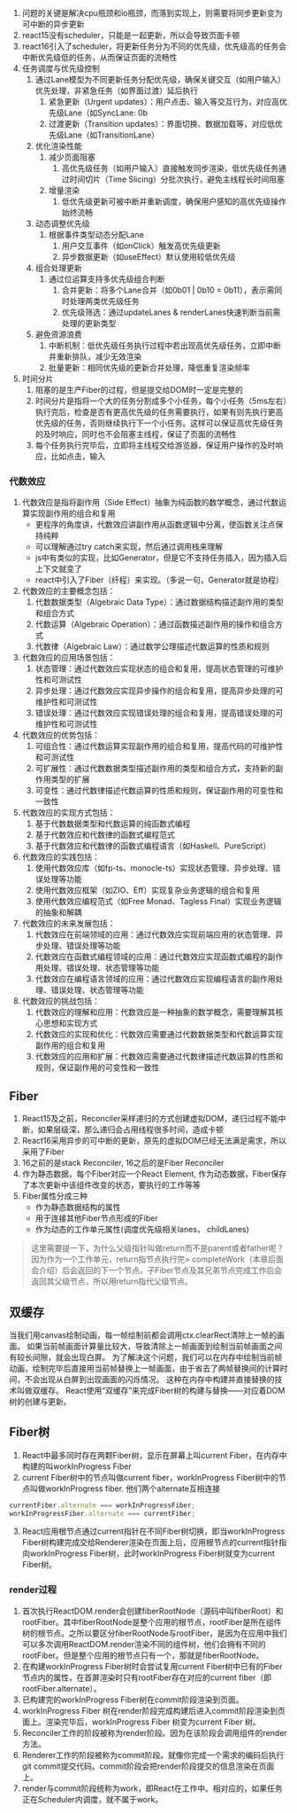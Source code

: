 1. 问题的关键是解决cpu瓶颈和io瓶颈，而落到实现上，则需要将同步更新变为可中断的异步更新
2. react15没有scheduler，只能是一起更新，所以会导致页面卡顿
3. react16引入了scheduler，将更新任务分为不同的优先级，优先级高的任务会中断优先级低的任务，从而保证页面的流畅性
4. 任务调度与优先级控制
    1. 通过Lane模型为不同更新任务分配优先级，确保关键交互（如用户输入）优先处理，非紧急任务（如界面过渡）延后执行
        1. 紧急更新（Urgent updates）：用户点击、输入等交互行为，对应高优先级Lane（如SyncLane: 0b
        2. 过渡更新（Transition updates）：界面切换、数据加载等，对应低优先级Lane（如TransitionLane）
    2. 优化渲染性能
        1. 减少页面阻塞
            1. 高优先级任务（如用户输入）直接触发同步渲染，低优先级任务通过时间切片（Time Slicing）分批次执行，避免主线程长时间阻塞
        2. 增量渲染
            1. 低优先级更新可被中断并重新调度，确保用户感知的高优先级操作始终流畅
    3. 动态调整优先级
        1. 根据事件类型动态分配Lane
            1. 用户交互事件（如onClick）触发高优先级更新
            2. 异步数据更新（如useEffect）默认使用较低优先级
    4. 组合处理更新
        1. 通过位运算支持多优先级组合判断
            1. 合并更新：将多个Lane合并（如0b01 | 0b10 = 0b11），表示需同时处理两类优先级任务
            2. 优先级筛选：通过updateLanes & renderLanes快速判断当前需处理的更新类型
    5. 避免资源浪费
        1. 中断机制：低优先级任务执行过程中若出现高优先级任务，立即中断并重新排队，减少无效渲染
        2. 批量更新：相同优先级的更新合并处理，降低重复渲染频率
5. 时间分片
    1. 阻塞的是生产Fiber的过程，但是提交给DOM时一定是完整的
    2. 时间分片是指将一个大的任务分割成多个小任务，每个小任务（5ms左右）执行完后，检查是否有更高优先级的任务需要执行，如果有则先执行更高优先级的任务，否则继续执行下一个小任务。这样可以保证高优先级任务的及时响应，同时也不会阻塞主线程，保证了页面的流畅性
    3. 每个任务执行完毕后，立即将主线程交给游览器，保证用户操作的及时响应，比如点击，输入

### 代数效应
1. 代数效应是指将副作用（Side Effect）抽象为纯函数的数学概念，通过代数运算实现副作用的组合和复用
    + 更程序的角度讲，代数效应讲副作用从函数逻辑中分离，使函数关注点保持纯粹
    + 可以理解通过try catch来实现，然后通过调用栈来理解
    + js中有类似的实现，比如Generator，但是它不支持任务插入，因为插入后上下文就变了
    + react中引入了Fiber（纤程）来实现。（多说一句，Generator就是协程）
3. 代数效应的主要概念包括：
    1. 代数数据类型（Algebraic Data Type）：通过数据结构描述副作用的类型和组合方式
    2. 代数运算（Algebraic Operation）：通过函数描述副作用的操作和组合方式
    3. 代数律（Algebraic Law）：通过数学公理描述代数运算的性质和规则
4. 代数效应的应用场景包括：
    1. 状态管理：通过代数效应实现状态的组合和复用，提高状态管理的可维护性和可测试性
    2. 异步处理：通过代数效应实现异步操作的组合和复用，提高异步处理的可维护性和可测试性
    3. 错误处理：通过代数效应实现错误处理的组合和复用，提高错误处理的可维护性和可测试性
5. 代数效应的优势包括：
    1. 可组合性：通过代数运算实现副作用的组合和复用，提高代码的可维护性和可测试性
    2. 可扩展性：通过代数数据类型描述副作用的类型和组合方式，支持新的副作用类型的扩展
    3. 可变性：通过代数律描述代数运算的性质和规则，保证副作用的可变性和一致性
6. 代数效应的实现方式包括：
    1. 基于代数数据类型和代数运算的纯函数式编程
    2. 基于代数效应和代数律的函数式编程范式
    3. 基于代数效应和代数律的函数式编程语言（如Haskell、PureScript）
7. 代数效应的实践包括：
    1. 使用代数效应库（如fp-ts、monocle-ts）实现状态管理、异步处理、错误处理等功能
    2. 使用代数效应框架（如ZIO、Eff）实现复杂业务逻辑的组合和复用
    3. 使用代数效应编程范式（如Free Monad、Tagless Final）实现业务逻辑的抽象和解耦
8. 代数效应的未来发展包括：
    1. 代数效应在前端领域的应用：通过代数效应实现前端应用的状态管理、异步处理、错误处理等功能
    2. 代数效应在函数式编程领域的应用：通过代数效应实现函数式编程的副作用处理、错误处理、状态管理等功能
    3. 代数效应在编程语言领域的应用：通过代数效应实现编程语言的副作用处理、错误处理、状态管理等功能
9. 代数效应的挑战包括：
    1. 代数效应的理解和应用：代数效应是一种抽象的数学概念，需要理解其核心思想和实现方式
    2. 代数效应的实现和优化：代数效应需要通过代数数据类型和代数运算实现副作用的组合和复用
    3. 代数效应的应用和扩展：代数效应需要通过代数律描述代数运算的性质和规则，保证副作用的可变性和一致性

## Fiber
1. React15及之前，Reconciler采样递归的方式创建虚拟DOM，递归过程不能中断，如果层级深，那么递归会占用线程很多时间，造成卡顿
2. React16采用异步的可中断的更新，原先的虚拟DOM已经无法满足需求，所以采用了Fiber
3. 16之前的是stack Reconciler, 16之后的是Fiber Reconciler
4. 作为静态数据，每个Fiber对应一个React Element, 作为动态数据，Fiber保存了本次更新中该组件改变的状态，要执行的工作等等
5. Fiber属性分成三种
    + 作为静态数据结构的属性
    + 用于连接其他Fiber节点形成的Fiber
    + 作为动态的工作单元属性(调度优先级相关lanes， childLanes)



> 这里需要提一下，为什么父级指针叫做return而不是parent或者father呢？因为作为一个工作单元，return指节点执行完> completeWork（本章后面会介绍）后会返回的下一个节点。子Fiber节点及其兄弟节点完成工作后会返回其父级节点，所以用return指代父级节点。

## 双缓存
当我们用canvas绘制动画，每一帧绘制前都会调用ctx.clearRect清除上一帧的画面。
如果当前帧画面计算量比较大，导致清除上一帧画面到绘制当前帧画面之间有较长间隙，就会出现白屏。
为了解决这个问题，我们可以在内存中绘制当前帧动画，绘制完毕后直接用当前帧替换上一帧画面，由于省去了两帧替换间的计算时间，不会出现从白屏到出现画面的闪烁情况。
这种在内存中构建并直接替换的技术叫做双缓存。
React使用“双缓存”来完成Fiber树的构建与替换——对应着DOM树的创建与更新。

## Fiber树
1. React中最多同时存在两颗Fiber树，显示在屏幕上叫current Fiber，在内存中构建的叫workInProgress Fiber
2. current Fiber树中的节点叫做current fiber，workInProgress Fiber树中的节点叫做workInProgress fiber.  他们两个alternate互相连接
```js
currentFiber.alternate === workInProgressFiber;
workInProgressFiber.alternate === currentFiber;
```
3. React应用根节点通过current指针在不同Fiber树切换，即当workInProgress Fiber树构建完成交给Renderer渲染在页面上后，应用根节点的current指针指向workInProgress Fiber树，此时workInProgress Fiber树就变为current Fiber树。

### render过程
1. 首次执行ReactDOM.render会创建fiberRootNode（源码中叫fiberRoot）和rootFiber。其中fiberRootNode是整个应用的根节点，rootFiber是<App/>所在组件树的根节点。之所以要区分fiberRootNode与rootFiber，是因为在应用中我们可以多次调用ReactDOM.render渲染不同的组件树，他们会拥有不同的rootFiber。但是整个应用的根节点只有一个，那就是fiberRootNode。
2. 在构建workInProgress Fiber树时会尝试复用current Fiber树中已有的Fiber节点内的属性，在首屏渲染时只有rootFiber存在对应的current fiber（即rootFiber.alternate）。
3. 已构建完的workInProgress Fiber树在commit阶段渲染到页面。
4. workInProgress Fiber 树在render阶段完成构建后进入commit阶段渲染到页面上。渲染完毕后，workInProgress Fiber 树变为current Fiber 树。
5. Reconciler工作的阶段被称为render阶段。因为在该阶段会调用组件的render方法。
6. Renderer工作的阶段被称为commit阶段。就像你完成一个需求的编码后执行git commit提交代码。commit阶段会把render阶段提交的信息渲染在页面上。
7. render与commit阶段统称为work，即React在工作中。相对应的，如果任务正在Scheduler内调度，就不属于work。